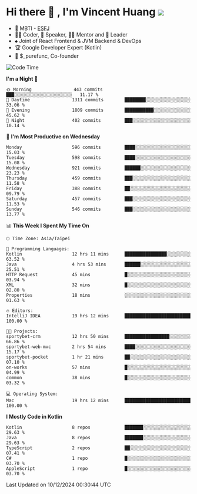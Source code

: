 # Hi there 👋 , I'm Vincent Huang ![](https://komarev.com/ghpvc/?username=Jian-Min-Huang)
- 👀 MBTI - [ESFJ](https://www.16personalities.com/esfj-personality)
- 👨‍💻 Coder, 🎤 Speaker, 👨‍🏫 Mentor and 🚀 Leader
- ♠️ Joint of React Frontend & JVM Backend & DevOps
- 🏆 Google Developer Expert (Kotlin)
- 💼 $_purefunc, Co-founder

<!--START_SECTION:waka-->
![Code Time](http://img.shields.io/badge/Code%20Time-4%2C781%20hrs-blue)

**I'm a Night 🦉** 

```text
🌞 Morning                443 commits         ███░░░░░░░░░░░░░░░░░░░░░░   11.17 % 
🌆 Daytime                1311 commits        ████████░░░░░░░░░░░░░░░░░   33.06 % 
🌃 Evening                1809 commits        ███████████░░░░░░░░░░░░░░   45.62 % 
🌙 Night                  402 commits         ███░░░░░░░░░░░░░░░░░░░░░░   10.14 % 
```
📅 **I'm Most Productive on Wednesday** 

```text
Monday                   596 commits         ████░░░░░░░░░░░░░░░░░░░░░   15.03 % 
Tuesday                  598 commits         ████░░░░░░░░░░░░░░░░░░░░░   15.08 % 
Wednesday                921 commits         ██████░░░░░░░░░░░░░░░░░░░   23.23 % 
Thursday                 459 commits         ███░░░░░░░░░░░░░░░░░░░░░░   11.58 % 
Friday                   388 commits         ██░░░░░░░░░░░░░░░░░░░░░░░   09.79 % 
Saturday                 457 commits         ███░░░░░░░░░░░░░░░░░░░░░░   11.53 % 
Sunday                   546 commits         ███░░░░░░░░░░░░░░░░░░░░░░   13.77 % 
```


📊 **This Week I Spent My Time On** 

```text
🕑︎ Time Zone: Asia/Taipei

💬 Programming Languages: 
Kotlin                   12 hrs 11 mins      ████████████████░░░░░░░░░   63.52 % 
Java                     4 hrs 53 mins       ██████░░░░░░░░░░░░░░░░░░░   25.51 % 
HTTP Request             45 mins             █░░░░░░░░░░░░░░░░░░░░░░░░   03.94 % 
XML                      32 mins             █░░░░░░░░░░░░░░░░░░░░░░░░   02.80 % 
Properties               18 mins             ░░░░░░░░░░░░░░░░░░░░░░░░░   01.63 % 

🔥 Editors: 
IntelliJ IDEA            19 hrs 12 mins      █████████████████████████   100.00 % 

🐱‍💻 Projects: 
sportybet-crm            12 hrs 50 mins      █████████████████░░░░░░░░   66.86 % 
sportybet-web-mvc        2 hrs 54 mins       ████░░░░░░░░░░░░░░░░░░░░░   15.17 % 
sportybet-pocket         1 hr 21 mins        ██░░░░░░░░░░░░░░░░░░░░░░░   07.10 % 
on-works                 57 mins             █░░░░░░░░░░░░░░░░░░░░░░░░   04.99 % 
common                   38 mins             █░░░░░░░░░░░░░░░░░░░░░░░░   03.32 % 

💻 Operating System: 
Mac                      19 hrs 12 mins      █████████████████████████   100.00 % 
```

**I Mostly Code in Kotlin** 

```text
Kotlin                   8 repos             ███████░░░░░░░░░░░░░░░░░░   29.63 % 
Java                     8 repos             ███████░░░░░░░░░░░░░░░░░░   29.63 % 
TypeScript               2 repos             ██░░░░░░░░░░░░░░░░░░░░░░░   07.41 % 
C#                       1 repo              █░░░░░░░░░░░░░░░░░░░░░░░░   03.70 % 
AppleScript              1 repo              █░░░░░░░░░░░░░░░░░░░░░░░░   03.70 % 
```




 Last Updated on 10/12/2024 00:30:44 UTC
<!--END_SECTION:waka-->
